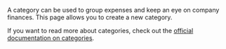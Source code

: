 A category can be used to group expenses and keep an eye on company finances. This page allows you to create a new category.

If you want to read more about categories, check out the [official documentation on categories](https://drive.google.com/open?id=1iTh7L7-LxuMU9rUCQ683GSBYkqs1WPBG).
